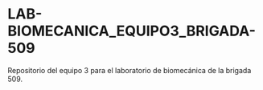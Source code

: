 # LAB-BIOMECANICA_EQUIPO3_BRIGADA-509
Repositorio del equipo 3 para el laboratorio de biomecánica de la brigada 509.
